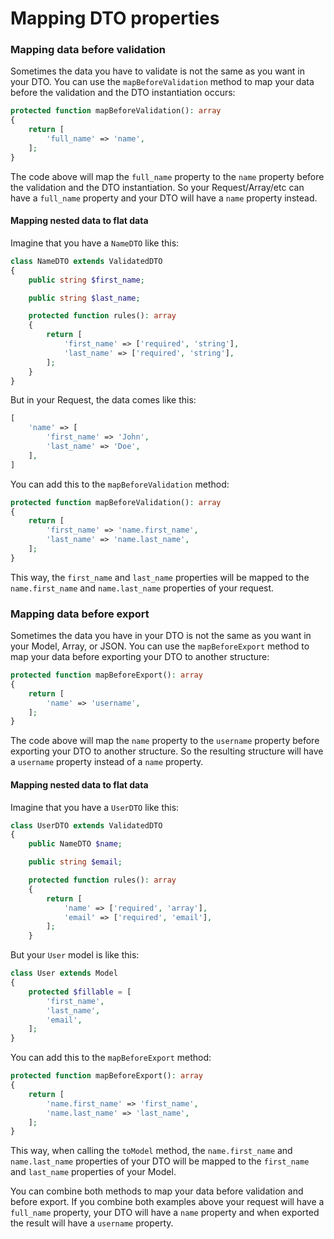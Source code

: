 # Mapping DTO properties

### Mapping data before validation

Sometimes the data you have to validate is not the same as you want in your DTO. You can use the `mapBeforeValidation` method to map your data before the validation and the DTO instantiation occurs:

```php
protected function mapBeforeValidation(): array
{
    return [
        'full_name' => 'name',
    ];
}
```

The code above will map the `full_name` property to the `name` property before the validation and the DTO instantiation. So your Request/Array/etc can have a `full_name` property and your DTO will have a `name` property instead.

#### **Mapping nested data to flat data**

Imagine that you have a `NameDTO` like this:

```php
class NameDTO extends ValidatedDTO
{
    public string $first_name;

    public string $last_name;

    protected function rules(): array
    {
        return [
            'first_name' => ['required', 'string'],
            'last_name' => ['required', 'string'],
        ];
    }
}
```

But in your Request, the data comes like this:

```php
[
    'name' => [
        'first_name' => 'John',
        'last_name' => 'Doe',
    ],
]
```

You can add this to the `mapBeforeValidation` method:

```php
protected function mapBeforeValidation(): array
{
    return [
        'first_name' => 'name.first_name',
        'last_name' => 'name.last_name',
    ];
}
```

This way, the `first_name` and `last_name` properties will be mapped to the `name.first_name` and `name.last_name` properties of your request.

### Mapping data before export

Sometimes the data you have in your DTO is not the same as you want in your Model, Array, or JSON. You can use the `mapBeforeExport` method to map your data before exporting your DTO to another structure:

```php
protected function mapBeforeExport(): array
{
    return [
        'name' => 'username',
    ];
}
```

The code above will map the `name` property to the `username` property before exporting your DTO to another structure. So the resulting structure will have a `username` property instead of a `name` property.

#### **Mapping nested data to flat data**

Imagine that you have a `UserDTO` like this:

```php
class UserDTO extends ValidatedDTO
{
    public NameDTO $name;

    public string $email;

    protected function rules(): array
    {
        return [
            'name' => ['required', 'array'],
            'email' => ['required', 'email'],
        ];
    }
```

But your `User` model is like this:

```php
class User extends Model
{
    protected $fillable = [
        'first_name',
        'last_name',
        'email',
    ];
}
```

You can add this to the `mapBeforeExport` method:

```php
protected function mapBeforeExport(): array
{
    return [
        'name.first_name' => 'first_name',
        'name.last_name' => 'last_name',
    ];
}
```

This way, when calling the `toModel` method, the `name.first_name` and `name.last_name` properties of your DTO will be mapped to the `first_name` and `last_name` properties of your Model.

You can combine both methods to map your data before validation and before export. If you combine both examples above your request will have a `full_name` property, your DTO will have a `name` property and when exported the result will have a `username` property.
